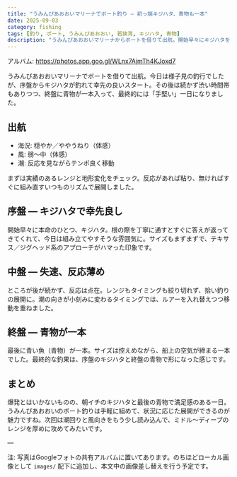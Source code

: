 ```yaml
---
title: "うみんぴあおおいマリーナでボート釣り — 初っ端キジハタ、青物も一本"
date: 2025-09-03
category: fishing
tags: [釣り, ボート, うみんぴあおおい, 若狭湾, キジハタ, 青物]
description: "うみんぴあおおいマリーナからボートを借りて出航。開始早々にキジハタをキャッチ、その後は渋めながら青物が一本。手堅い釣果で楽しめました。"
---
```


アルバム: https://photos.app.goo.gl/WLnx7AjmTh4KJoxd7

うみんぴあおおいマリーナでボートを借りて出航。今日は様子見の釣行でしたが、序盤からキジハタが釣れて幸先の良いスタート。その後は続かず渋い時間帯もありつつ、終盤に青物が一本入って、最終的には「手堅い」一日になりました。

## 出航
- 海況: 穏やか／ややうねり（体感）
- 風: 弱〜中（体感）
- 潮: 反応を見ながらテンポ良く移動

まずは実績のあるレンジと地形変化をチェック。反応があれば粘り、無ければすぐに組み直すいつものリズムで展開しました。

## 序盤 — キジハタで幸先良し
開始早々に本命のひとつ、キジハタ。根の際を丁寧に通すとすぐに答えが返ってきてくれて、今日は組み立てやすそうな雰囲気に。サイズもまずまずで、テキサス／ジグヘッド系のアプローチがハマった印象です。

## 中盤 — 失速、反応薄め
ところが後が続かず、反応は点在。レンジもタイミングも絞り切れず、拾い釣りの展開に。潮の向きが小刻みに変わるタイミングでは、ルアーを入れ替えつつ移動を重ねました。

## 終盤 — 青物が一本
最後に青い魚（青物）が一本。サイズは控えめながら、船上の空気が締まる一本でした。最終的な釣果は、序盤のキジハタと終盤の青物で形になった感じです。

## まとめ
爆発とはいかないものの、朝イチのキジハタと最後の青物で満足感のある一日。うみんぴあおおいのボート釣りは手軽に組めて、状況に応じた展開ができるのが魅力ですね。次回は潮回りと風向きをもう少し読み込んで、ミドル〜ディープのレンジを厚めに攻めてみたいです。

—

注: 写真はGoogleフォトの共有アルバムに置いてあります。のちほどローカル画像として `images/` 配下に追加し、本文中の画像差し替えを行う予定です。

